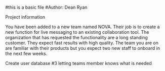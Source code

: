 #this is a basic file
#Author: Dean Ryan

Project information

You have been added to a new team named NOVA. Their job is to create a new function for live
messaging to an existing collaboration tool. The organization that has requested the
functionality are a long standing customer. They expect fast results with high quality. The team
you are on are familiar with their products but you expect two new staff to onboard in the next
few weeks. 

Create user database #3 letting teams member knows what is needed
 